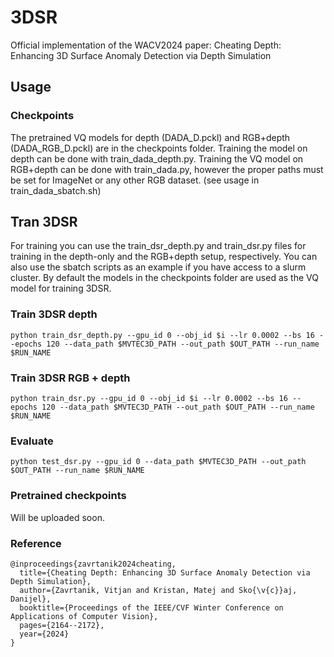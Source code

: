 # 3DSR
Official implementation of the WACV2024 paper: Cheating Depth: Enhancing 3D Surface Anomaly Detection via Depth Simulation

## Usage
### Checkpoints
The pretrained VQ models for depth (DADA_D.pckl) and RGB+depth (DADA_RGB_D.pckl) are in the checkpoints folder. Training the model on depth can be done with train_dada_depth.py. Training the VQ model on RGB+depth can be done with train_dada.py, however the proper paths must be set for ImageNet or any other RGB dataset. (see usage in train_dada_sbatch.sh)

## Tran 3DSR
For training you can use the train_dsr_depth.py and train_dsr.py files for training in the depth-only and the RGB+depth setup, respectively. You can also use the sbatch scripts as an example if you have access to a slurm cluster. By default the models in the checkpoints folder are used as the VQ model for training 3DSR.
### Train 3DSR depth
```
python train_dsr_depth.py --gpu_id 0 --obj_id $i --lr 0.0002 --bs 16 --epochs 120 --data_path $MVTEC3D_PATH --out_path $OUT_PATH --run_name $RUN_NAME
```
### Train 3DSR RGB + depth
```
python train_dsr.py --gpu_id 0 --obj_id $i --lr 0.0002 --bs 16 --epochs 120 --data_path $MVTEC3D_PATH --out_path $OUT_PATH --run_name $RUN_NAME
```

### Evaluate
```
python test_dsr.py --gpu_id 0 --data_path $MVTEC3D_PATH --out_path $OUT_PATH --run_name $RUN_NAME 
```


### Pretrained checkpoints
Will be uploaded soon.

### Reference
```
@inproceedings{zavrtanik2024cheating,
  title={Cheating Depth: Enhancing 3D Surface Anomaly Detection via Depth Simulation},
  author={Zavrtanik, Vitjan and Kristan, Matej and Sko{\v{c}}aj, Danijel},
  booktitle={Proceedings of the IEEE/CVF Winter Conference on Applications of Computer Vision},
  pages={2164--2172},
  year={2024}
}
```
